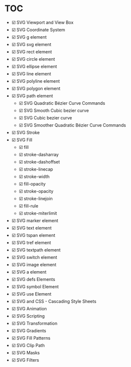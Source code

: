 
# TOC
*  ☑️  SVG Viewport and View Box
*  ☑️  SVG Coordinate System  
*  ☑️  SVG g element 
*  ☑️  SVG svg element 
*  ☑️  SVG rect element 
*  ☑️  SVG circle element 
*  ☑️  SVG ellipse element
*  ☑️  SVG line element 
*  ☑️  SVG polyline element 
*  ☑️  SVG polygon element 
*  ☑️  SVG path element 
    *  ☑️  SVG Quadratic Bézier Curve Commands
    *  ☑️  SVG Smooth Cubic bezier curve
    *  ☑️  SVG  Cubic bezier curve
    *  ☑️  SVG  Smoother Quadratic Bézier Curve Commands
*  ☑️  SVG Stroke 
*  ☑️  SVG Fill 
   *  ☑️  fill
   *  ☑️  stroke-dasharray
   *  ☑️  stroke-dashoffset
   *  ☑️  stroke-linecap
   *  ☑️  stroke-width
   *  ☑️  fill-opacity  
   *  ☑️  stroke-opacity
   *  ☑️  stroke-linejoin
   *  ☑️  fill-rule
   *  ☑️  stroke-miterlimit
*  ☑️  SVG marker element
*  ☑️  SVG text element
*  ☑️  SVG tspan element
*  ☑️  SVG tref element
*  ☑️  SVG textpath element
*  ☑️  SVG switch element
*  ☑️  SVG image element
*  ☑️  SVG a element
*  ☑️  SVG defs Elements
*  ☑️  SVG symbol Element
*  ☑️  SVG use Element
*  ☑️  SVG and CSS - Cascading Style Sheets
*  ☑️  SVG Animation
*  ☑️  SVG Scripting
*  ☑️  SVG Transformation
*  ☑️  SVG Gradients
*  ☑️  SVG Fill Patterns 
*  ☑️  SVG Clip Path
*  ☑️  SVG Masks
*  ☑️  SVG Filters
